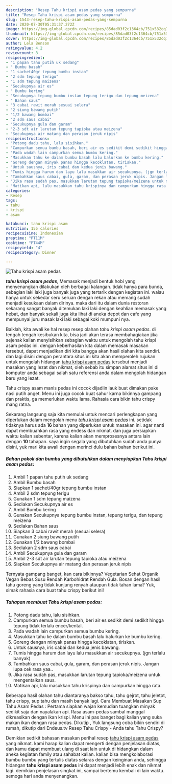 ```yaml
---
description: "Resep Tahu krispi asam pedas yang sempurna"
title: "Resep Tahu krispi asam pedas yang sempurna"
slug: 1543-resep-tahu-krispi-asam-pedas-yang-sempurna
date: 2020-07-30T05:31:37.272Z
image: https://img-global.cpcdn.com/recipes/85dad03f2c1364cb/751x532cq70/tahu-krispi-asam-pedas-foto-resep-utama.jpg
thumbnail: https://img-global.cpcdn.com/recipes/85dad03f2c1364cb/751x532cq70/tahu-krispi-asam-pedas-foto-resep-utama.jpg
cover: https://img-global.cpcdn.com/recipes/85dad03f2c1364cb/751x532cq70/tahu-krispi-asam-pedas-foto-resep-utama.jpg
author: Lela Benson
ratingvalue: 4.2
reviewcount: 8
recipeingredient:
- "1 papan tahu putih uk sedang"
- " Bumbu basah"
- "1 sachet40gr tepung bumbu instan"
- "2 sdm tepung terigu"
- "1 sdm tepung maizena"
- "Secukupnya air es"
- " Bumbu kering"
- "Secukupnya tepung bumbu instan tepung terigu dan tepung meizena"
- " Bahan saus"
- "3 cabai rawit merah sesuai selera"
- "2 siung bawang putih"
- "1/2 bawang bombai"
- "2 sdm saus cabai"
- "Secukupnya gula dan garam"
- "2-3 sdt air larutan tepung tapioka atau meizena"
- "Secukupnya air matang dan perasan jeruk nipis"
recipeinstructions:
- "Potong dadu tahu, lalu sisihkan."
- "Campurkan semua bumbu basah, beri air es sedikit demi sedikit hingga tepung tidak terlalu encer/kental."
- "Pada wadah lain campurkan semua bumbu kering."
- "Masukkan tahu ke dalam bumbu basah lalu balurkan ke bumbu kering."
- "Goreng dengan minyak panas hingga kecoklatan, tiriskan."
- "Untuk sausnya, iris cabai dan kedua jenis bawang."
- "Tumis hingga harum dan layu lalu masukkan air secukupnya. (jgn terlalu banyak)"
- "Tambahkan saus cabai, gula, garam, dan perasan jeruk nipis. Jangan lupa cek rasa yaa.."
- "Jika rasa sudah pas, masukkan larutan tepung tapioka/meizena untuk mengentalkan saus."
- "Matikan api, lalu masukkan tahu krispinya dan campurkan hingga rata."
categories:
- Resep
tags:
- tahu
- krispi
- asam

katakunci: tahu krispi asam 
nutrition: 155 calories
recipecuisine: Indonesian
preptime: "PT11M"
cooktime: "PT44M"
recipeyield: "4"
recipecategory: Dinner

---
```



![Tahu krispi asam pedas](https://img-global.cpcdn.com/recipes/85dad03f2c1364cb/751x532cq70/tahu-krispi-asam-pedas-foto-resep-utama.jpg)

<b><i>tahu krispi asam pedas</i></b>, Memasak menjadi bentuk hobi yang menyenangkan dilakukan oleh berbagai kalangan. tidak hanya para bunda, sebagian laki laki juga banyak juga yang tertarik dengan kegiatan ini. walau hanya untuk sekedar seru seruan dengan rekan atau memang sudah menjadi kesukaan dalam dirinya. maka dari itu dalam dunia restoran sekarang sangat banyak ditemukan laki laki dengan keahlian memasak yang hebat, dan banyak sekali juga kita lihat di aneka depot dan cafe yang mempunyai juru masak laki laki sebagai koki mumpuni nya.

Baiklah, kita awali ke hal resep resep olahan <i>tahu krispi asam pedas</i>. di tengah tengah kesibukan kita, bisa jadi akan terasa membahagiakan jika sejenak kalian menyisihkan sebagian waktu untuk mengolah tahu krispi asam pedas ini. dengan keberhasilan kita dalam memasak masakan tersebut, dapat menjadikan diri kita bangga akan hasil olahan kita sendiri. dan lagi disini dengan perantara situs ini kita akan memperoleh rujukan untuk mengolah hidangan <u>tahu krispi asam pedas</u> tersebut menjadi masakan yang lezat dan nikmat, oleh sebab itu simpan alamat situs ini di komputer anda sebagai salah satu referensi anda dalam mengolah hidangan baru yang lezat.

Tahu crispy asam manis pedas ini cocok dijadiin lauk buat dimakan pake nasi putih anget. Menu ini juga cocok buat sahur karna bikinnya gampang dan praktis, ga memerlukan waktu lama. Rahasia cara bikin tahu crispy mang ratna.


Sekarang langsung saja kita memulai untuk mencari perlengkapan yang diperlukan dalam mengolah menu <u><i>tahu krispi asam pedas</i></u> ini. setidak tidaknya harus ada <b>16</b> bahan yang diperlukan untuk masakan ini. agar nanti dapat membuahkan rasa yang endess dan nikmat. dan juga persiapkan waktu kalian sebentar, karena kalian akan memprosesnya antara lain dengan <b>10</b> tahapan. saya ingin segala yang dibutuhkan sudah anda punya disini, yuk mari kita awali dengan merinci dulu bahan bahan berikut ini.

<!--inarticleads1-->

##### Bahan pokok dan bumbu yang dibutuhkan dalam menyiapkan Tahu krispi asam pedas:

1. Ambil 1 papan tahu putih uk sedang
1. Ambil  Bumbu basah
1. Siapkan 1 sachet/40gr tepung bumbu instan
1. Ambil 2 sdm tepung terigu
1. Gunakan 1 sdm tepung maizena
1. Sediakan Secukupnya air es
1. Ambil  Bumbu kering
1. Gunakan Secukupnya tepung bumbu instan, tepung terigu, dan tepung meizena
1. Sediakan  Bahan saus
1. Siapkan 3 cabai rawit merah (sesuai selera)
1. Gunakan 2 siung bawang putih
1. Gunakan 1/2 bawang bombai
1. Sediakan 2 sdm saus cabai
1. Ambil Secukupnya gula dan garam
1. Ambil 2-3 sdt air larutan tepung tapioka atau meizena
1. Siapkan Secukupnya air matang dan perasan jeruk nipis


Ternyata gampang banget, kan cara bikinnya? Vegetarian Sehat Organik Vegan Bebas Susu Rendah Karbohidrat Rendah Gula. Bosan dengan hasil tahu goreng yang tidak kunjung renyah ataupun tidak tahan lama? Yuk, simak rahasia cara buat tahu crispy berikut ini! 

<!--inarticleads2-->

##### Tahapan membuat Tahu krispi asam pedas:

1. Potong dadu tahu, lalu sisihkan.
1. Campurkan semua bumbu basah, beri air es sedikit demi sedikit hingga tepung tidak terlalu encer/kental.
1. Pada wadah lain campurkan semua bumbu kering.
1. Masukkan tahu ke dalam bumbu basah lalu balurkan ke bumbu kering.
1. Goreng dengan minyak panas hingga kecoklatan, tiriskan.
1. Untuk sausnya, iris cabai dan kedua jenis bawang.
1. Tumis hingga harum dan layu lalu masukkan air secukupnya. (jgn terlalu banyak)
1. Tambahkan saus cabai, gula, garam, dan perasan jeruk nipis. Jangan lupa cek rasa yaa..
1. Jika rasa sudah pas, masukkan larutan tepung tapioka/meizena untuk mengentalkan saus.
1. Matikan api, lalu masukkan tahu krispinya dan campurkan hingga rata.


Beberapa hasil olahan tahu diantaranya bakso tahu, tahu gejrot, tahu jeletot, tahu crispy, sup tahu dan masih banyak lagi. Cara Membuat Masakan Sup Tahu Asam Pedas : Pertama siapkan wajan kemudian tuangkan minyak sedikit saja dan nayalakan api. Rasa asam-pedas sambal manggal dikreasikan dengan ikan krispi. Menu ini pas banget bagi kalian yang suka makan ikan dengan rasa pedas. Dikutip , Yuk langsung coba bikin sendiri di rumah, dikutip dari Endeus.tv  Resep Tahu Crispy - Anda tahu Tahu Crispy? 

Demikian sedikit bahasan masakan perihal resep <u>tahu krispi asam pedas</u> yang nikmat. kami harap kalian dapat mengerti dengan penjelasan diatas, dan kamu dapat membuat ulang di saat lain untuk di hidangkan dalam aneka kegiatan family atau sahabat kalian. kalian bisa mengkolaborasi bumbu bumbu yang tertulis diatas selaras dengan keinginan anda, sehingga hidangan <b>tahu krispi asam pedas</b> ini dapat menjadi lebih enak dan nikmat lagi. demikian penjelasan singkat ini, sampai bertemu kembali di lain waktu. semoga hari anda menyenangkan.
